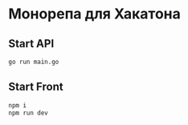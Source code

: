 # Монорепа для Хакатона

## Start API
```bash
go run main.go
```

## Start Front
```bash
npm i  
npm run dev
```